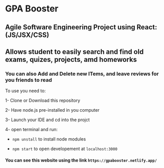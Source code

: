 # GPA Booster

## Agile Software Engineering Project using React: (JS/JSX/CSS)

## Allows student to easily search and find old exams, quizes, projects, amd homeworks

### You can also Add and Delete new ITems, and leave reviews for you friends to read

To use you need to:

1- Clone or Download this repository

2- Have node.js pre-installed in you computer

3- Launch your IDE and cd into the projct

4- open terminal and run:

- `npm unstall` to install node modules

- `npm start` to open developement at `localhost:3000`

#### You can see this website using the link `https://gpabooster.netlify.app/`
